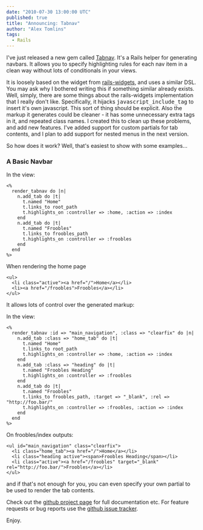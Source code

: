 ```yaml
---
date: "2010-07-30 13:00:00 UTC"
published: true
title: "Announcing: Tabnav"
author: "Alex Tomlins"
tags:
  - Rails
---
```


<p>I&#39;ve just released a new gem called <a href="http://rubygems.org/gems/tabnav">Tabnav</a>. It&#39;s a Rails helper for generating navbars. It allows you to specify highlighting rules for each nav item in a clean way without lots of conditionals in your views.</p>
<p>It is loosely based on the widget from <a href="http://github.com/paolodona/rails-widgets">rails-widgets</a>, and uses a similar DSL. You may ask why I bothered writing this if something similar already exists. Well, simply, there are some things about the rails-widgets implementation that I really don&#39;t like. Specifically, it hijacks <tt>javascript_include_tag</tt> to insert it&#39;s own javascript. This sort of thing should be explicit. Also the markup it generates could be cleaner - it has some unnecessary extra tags in it, and repeated class names. I created this to clean up these problems, and add new features. I&#39;ve added support for custom partials for tab contents, and I plan to add support for nested menus in the next version.</p>
<p>So how does it work? Well, that&#39;s easiest to show with some examples...</p>
<h3>A Basic Navbar</h3>
<p>In the view:</p>
<script src="http://gist.github.com/498861.js?file=gistfile1.erb"></script><noscript>
<pre><code>&lt;%
  render_tabnav do |n|
    n.add_tab do |t|
      t.named &quot;Home&quot;
      t.links_to root_path
      t.highlights_on :controller =&gt; :home, :action =&gt; :index
    end
    n.add_tab do |t|
      t.named &quot;Froobles&quot;
      t.links_to froobles_path
      t.highlights_on :controller =&gt; :froobles
    end
  end
%&gt;</code></pre>
</noscript><p>When rendering the home page</p>
<script src="http://gist.github.com/498861.js?file=gistfile2.html"></script><noscript>
<pre><code>&lt;ul&gt;
  &lt;li class=&quot;active&quot;&gt;&lt;a href=&quot;/&quot;&gt;Home&lt;/a&gt;&lt;/li&gt;
  &lt;li&gt;&lt;a href=&quot;/froobles&quot;&gt;Froobles&lt;/a&gt;&lt;/li&gt;
&lt;/ul&gt;
</code></pre>
</noscript><p>It allows lots of control over the generated markup:</p>
<p>In the view:</p>
<script src="http://gist.github.com/498861.js?file=gistfile3.erb"></script><noscript>
<pre><code>&lt;%
  render_tabnav :id =&gt; &quot;main_navigation&quot;, :class =&gt; &quot;clearfix&quot; do |n|
    n.add_tab :class =&gt; &quot;home_tab&quot; do |t|
      t.named &quot;Home&quot;
      t.links_to root_path
      t.highlights_on :controller =&gt; :home, :action =&gt; :index
    end
    n.add_tab :class =&gt; &quot;heading&quot; do |t|
      t.named &quot;Froobles Heading&quot;
      t.highlights_on :controller =&gt; :froobles
    end
    n.add_tab do |t|
      t.named &quot;Froobles&quot;
      t.links_to froobles_path, :target =&gt; &quot;_blank&quot;, :rel =&gt; &quot;http://foo.bar/&quot;
      t.highlights_on :controller =&gt; :froobles, :action =&gt; :index
    end
  end
%&gt;
</code></pre>
</noscript><p>On froobles/index outputs:</p>
<script src="http://gist.github.com/498861.js?file=gistfile4.html"></script><noscript>
<pre><code>&lt;ul id=&quot;main_navigation&quot; class=&quot;clearfix&quot;&gt;
  &lt;li class=&quot;home_tab&quot;&gt;&lt;a href=&quot;/&quot;&gt;Home&lt;/a&gt;&lt;/li&gt;
  &lt;li class=&quot;heading active&quot;&gt;&lt;span&gt;Froobles Heading&lt;/span&gt;&lt;/li&gt;
  &lt;li class=&quot;active&quot;&gt;&lt;a href=&quot;/froobles&quot; target=&quot;_blank&quot; rel=&quot;http://foo.bar/&quot;&gt;Froobles&lt;/a&gt;&lt;/li&gt;
&lt;/ul&gt;
</code></pre>
</noscript><p>and if that&#39;s not enough for you, you can even specify your own partial to be used to render the tab contents.</p>
<p>Check out the <a href="http://github.com/unboxed/tabnav">github project page</a> for full documentation etc. For feature requests or bug reports use the <a href="http://github.com/unboxed/tabnav/issues">github issue tracker</a>.</p>
<p>Enjoy.</p>

